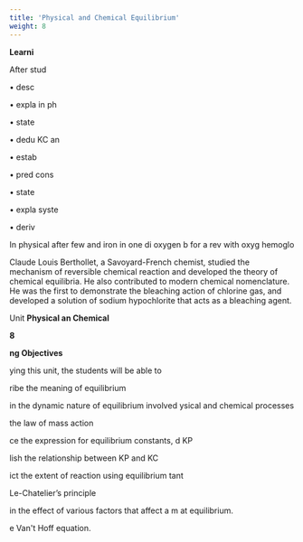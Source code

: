 ```yaml
---
title: 'Physical and Chemical Equilibrium'
weight: 8
---
```


  

**Learni**

After stud

• desc

• expla in ph

• state

• dedu KC an

• estab

• pred cons

• state

• expla syste

• deriv

In physical after few and iron in one di oxygen b for a rev with oxyg hemoglo

Claude Louis Berthollet, a Savoyard-French chemist, studied the mechanism of reversible chemical reaction and developed the theory of chemical equilibria. He also contributed to modern chemical nomenclature. He was the first to demonstrate the bleaching action of chlorine gas, and developed a solution of sodium hypochlorite that acts as a bleaching agent.

Unit **Physical an Chemical**

**8**  

**ng Objectives**

ying this unit, the students will be able to

ribe the meaning of equilibrium

in the dynamic nature of equilibrium involved ysical and chemical processes

the law of mass action

ce the expression for equilibrium constants, d KP

lish the relationship between KP and KC

ict the extent of reaction using equilibrium tant

Le-Chatelier’s principle

in the effect of various factors that affect a m at equilibrium.

e Van't Hoff equation.








